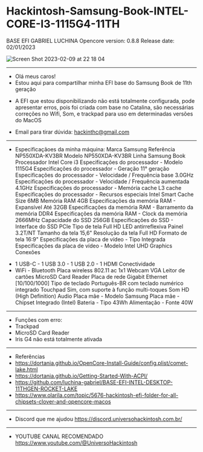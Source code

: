 # Hackintosh-Samsung-Book-INTEL-CORE-I3-1115G4-11TH
BASE EFI GABRIEL LUCHINA
Opencore version: 0.8.8
Release date: 02/01/2023

![Screen Shot 2023-02-09 at 22 18 04](https://user-images.githubusercontent.com/124941175/217976386-d256e5af-f862-462a-ad8c-92601eb24e0b.png)
_________________________________________________
* Olá meus caros!
* Estou aqui para compartilhar minha EFI base do Samsung Book de 11th geração
- A EFI que estou disponibilizando não está totalmente configurada, pode apresentar erros, pois foi criada com base no Catalina, são necessárias correções no Wifi, Som, e trackpad para uso em determinadas versões do MacOS
* Email para tirar dúvida: hackinthc@gmail.com
_________________________________________________
* Especificaçãoes da minha máquina:
Marca
Samsung
Referência
NP550XDA-KV3BR
Modelo
NP550XDA-KV3BR
Linha
Samsung Book
Processador
Intel Core i3
Especificações do processador - Modelo
1115G4
Especificações do processador - Geração
11° geração
Especificações do processador - Velocidade / Frequência base
3.0GHz
Especificações do processador - Velocidade / Frequência aumentada
4.1GHz
Especificações do processador - Memória cache
L3 cache
Especificações do processador - Recursos especiais
Intel Smart Cache Size 6MB
Memória RAM
4GB
Especificações da memória RAM - Expansível
Até 32GB
Especificações da memória RAM - Barramento da memória
DDR4
Especificações da memória RAM - Clock da memória
2666MHz
Capacidade do SSD
256GB
Especificações do SSD - Interface do SSD
PCIe
Tipo de tela
Full HD LED antirreflexiva
Painel
3.2T/NT
Tamanho da tela
15,6"
Resolução da tela
Full HD
Formato de tela
16:9"
Especificações da placa de vídeo - Tipo
Integrada
Especificações da placa de vídeo - Modelo
Intel UHD Graphics
Conexões
- 1 USB-C - 1 USB 3.0 - 1 USB 2.0 - 1 HDMI
Conectividade
- WiFi - Bluetooth
Placa wireless
802.11 ac 1x1
Webcam
VGA
Leitor de cartões
MicroSD Card Reader
Placa de rede
Gigabit Ethernet [10/100/1000]
Tipo de teclado
Português-BR com teclado numérico integrado
Touchpad
Sim, com suporte à função multi-toques
Som
HD (High Definition) Audio
Placa mãe - Modelo
Samsung
Placa mãe - Chipset
Integrado (Intel)
Bateria - Tipo
43Wh
Alimentação - Fonte
40W
_______________________________________________
* Funções com erro:
* Trackpad
* MicroSD Card Reader
* Iris G4 não está totalmente ativada
_______________________________________________
* Referências
* https://dortania.github.io/OpenCore-Install-Guide/config.plist/comet-lake.html
* https://dortania.github.io/Getting-Started-With-ACPI/
* https://github.com/luchina-gabriel/BASE-EFI-INTEL-DESKTOP-11THGEN-ROCKET-LAKE
* https://www.olarila.com/topic/5676-hackintosh-efi-folder-for-all-chipsets-clover-and-opencore-macos
_______________________________________________
* Discord que me ajudou
https://discord.universohackintosh.com.br/
_______________________________________________
* YOUTUBE CANAL RECOMENDADO
https://www.youtube.com/@UniversoHackintosh
